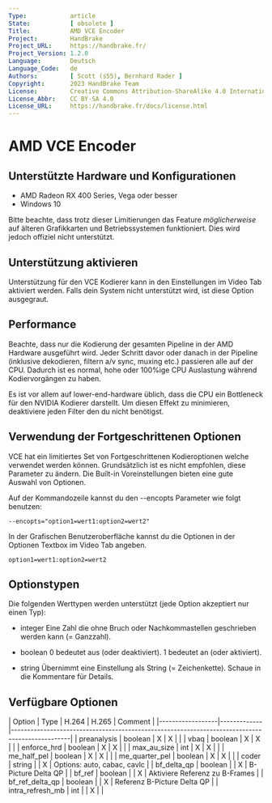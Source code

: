 ```yaml
---
Type:            article
State:           [ obsolete ]
Title:           AMD VCE Encoder
Project:         HandBrake
Project_URL:     https://handbrake.fr/
Project_Version: 1.2.0
Language:        Deutsch
Language_Code:   de
Authors:         [ Scott (s55), Bernhard Rader ]
Copyright:       2023 HandBrake Team
License:         Creative Commons Attribution-ShareAlike 4.0 International
License_Abbr:    CC BY-SA 4.0
License_URL:     https://handbrake.fr/docs/license.html
---
```


AMD VCE Encoder
==========================

Unterstützte Hardware und Konfigurationen
--------------
- AMD Radeon RX 400 Series, Vega oder besser
- Windows 10

Bitte beachte, dass trotz dieser Limitierungen das Feature *möglicherweise* auf älteren Grafikkarten und Betriebssystemen funktioniert. Dies wird jedoch offiziel nicht unterstützt.

Unterstützung aktivieren
--------------
Unterstützung für den VCE Kodierer kann in den Einstellungen im Video Tab aktiviert werden. Falls dein System nicht unterstützt wird, ist diese Option ausgegraut.


Performance
--------------
Beachte, dass nur die Kodierung der gesamten Pipeline in der AMD Hardware ausgeführt wird.
Jeder Schritt davor oder danach in der Pipeline (inklusive dekodieren, filtern a/v sync, muxing etc.) passieren alle auf der CPU. Dadurch ist es normal, hohe oder 100%ige CPU Auslastung während Kodiervorgängen zu haben.

Es ist vor allem auf lower-end-hardware üblich, dass die CPU ein Bottleneck für den NVIDIA Kodierer darstellt. Um diesen Effekt zu minimieren, deaktiviere jeden Filter den du nicht benötigst.


Verwendung der Fortgeschrittenen Optionen
--------------
VCE hat ein limitiertes Set von Fortgeschrittenen Kodieroptionen welche verwendet werden können. Grundsätzlich ist es nicht empfohlen, diese Parameter zu ändern. Die Built-in Voreinstellungen bieten eine gute Auswahl von Optionen.

Auf der Kommandozeile kannst du den --encopts Parameter wie folgt benutzen:

    --encopts="option1=wert1:option2=wert2"

In der Grafischen Benutzeroberfläche kannst du die Optionen in der Optionen Textbox im Video Tab angeben.

    option1=wert1:option2=wert2


Optionstypen
--------------
Die folgenden Werttypen werden unterstützt (jede Option akzeptiert nur einen Typ):

- integer
  Eine Zahl die ohne Bruch oder Nachkommastellen geschrieben werden kann (= Ganzzahl).

- boolean
  0 bedeutet aus (oder deaktiviert).
  1 bedeutet an (oder aktiviert).
 
- string
  Übernimmt eine Einstellung als String (= Zeichenkette). Schaue in die Kommentare für Details.

Verfügbare Optionen
--------------

| Option           | Type        | H.264 | H.265 | Comment                                                                        |
|------------------|-------------|------------------------------------------------------------------------------------------------|
| preanalysis      | boolean     |   X   |   X   |                                                                                |
| vbaq             | boolean     |   X   |   X   |                                                                                |
| enforce_hrd      | boolean     |   X   |   X   |                                                                                |
| max_au_size      | int         |   X   |   X   |                                                                                |
| me_half_pel      | boolean     |   X   |   X   |                                                                                |
| me_quarter_pel   | boolean     |   X   |   X   |                                                                                |
| coder            | string      |       |   X   | Options: auto, cabac, cavlc                                                    |
| bf_delta_qp      | boolean     |       |   X   | B-Picture Delta QP                                                             |
| bf_ref           | boolean     |       |   X   | Aktiviere Referenz zu B-Frames                                                 |
| bf_ref_delta_qp  | boolean     |       |   X   | Referenz B-Picture Delta QP                                                   |
| intra_refresh_mb | int         |       |   X   |                                                                                |
